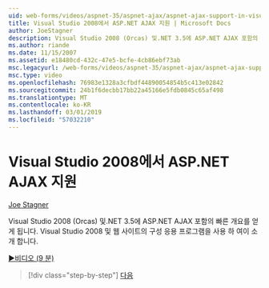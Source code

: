 ```yaml
---
uid: web-forms/videos/aspnet-35/aspnet-ajax/aspnet-ajax-support-in-visual-studio-2008
title: Visual Studio 2008에서 ASP.NET AJAX 지원 | Microsoft Docs
author: JoeStagner
description: Visual Studio 2008 (Orcas) 및.NET 3.5에 ASP.NET AJAX 포함의 빠른 개요를 얻게 됩니다. Visual Studio를 사용 하 여이 소개 합니다...
ms.author: riande
ms.date: 11/15/2007
ms.assetid: e18480cd-432c-47e5-bcfe-4cb86ebf73ab
msc.legacyurl: /web-forms/videos/aspnet-35/aspnet-ajax/aspnet-ajax-support-in-visual-studio-2008
msc.type: video
ms.openlocfilehash: 76983e1328a3cfbdf44890054854b5c413e02842
ms.sourcegitcommit: 24b1f6decbb17bb22a45166e5fdb0845c65af498
ms.translationtype: MT
ms.contentlocale: ko-KR
ms.lasthandoff: 03/01/2019
ms.locfileid: "57032210"
---
```

<a name="aspnet-ajax-support-in-visual-studio-2008"></a>Visual Studio 2008에서 ASP.NET AJAX 지원
====================
[Joe Stagner](https://github.com/JoeStagner)

Visual Studio 2008 (Orcas) 및.NET 3.5에 ASP.NET AJAX 포함의 빠른 개요를 얻게 됩니다. Visual Studio 2008 및 웹 사이트의 구성 응용 프로그램을 사용 하 여이 소개 합니다.

[&#9654;비디오 (9 분)](https://channel9.msdn.com/Blogs/ASP-NET-Site-Videos/aspnet-ajax-support-in-visual-studio-2008)

> [!div class="step-by-step"]
> [다음](adding-ajax-functionality-to-an-existing-aspnet-page.md)
